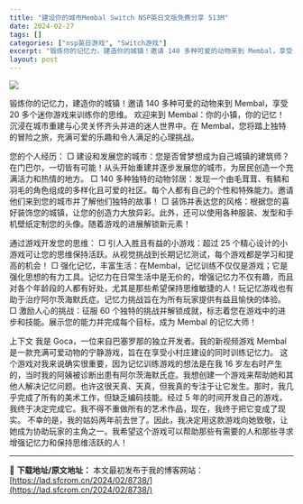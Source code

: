 ```yaml
---
title: "建设你的城市Membal Switch NSP英日文版免费分享 513M"
date: 2024-02-27
tags: []
categories: ["nsp英日游戏", "Switch游戏"]
excerpt: "锻炼你的记忆力，建造你的城镇！邀请 140 多种可爱的动物来到 Membal，享受 20 多个迷你游戏来训练你的思维。 欢迎来到 Membal：你的小镇，你的记忆！ 沉浸在城市重建与心灵关怀齐头并进的迷人世界中。在 Membal，您将踏上独特的冒险之旅，充满可爱的乐趣和令人满足的心理挑战。 您的个人&hellip;"
layout: post
---
```


<img class="aligncenter" src="https://img-eshop.cdn.nintendo.net/i/24432d92902f1756b485558c8ee420fbf1236c773902b2fb3e993f5ae888a5f1.jpg?w=1000" />

锻炼你的记忆力，建造你的城镇！邀请 140 多种可爱的动物来到 Membal，享受 20 多个迷你游戏来训练你的思维。
欢迎来到 Membal：你的小镇，你的记忆！
沉浸在城市重建与心灵关怀齐头并进的迷人世界中。在 Membal，您将踏上独特的冒险之旅，充满可爱的乐趣和令人满足的心理挑战。

您的个人经历：
□ 建设和发展您的城市：您是否曾梦想成为自己城镇的建筑师？在门巴尔，一切皆有可能！从头开始重建并逐步发展您的城市，为居民创造一个充满活力和热情的地方。
□ 140 多种独特的动物邻居：发现一个由毛茸茸、有鳞和羽毛的角色组成的多样化且可爱的社区。每个人都有自己的个性和特殊能力。邀请他们来到您的城市并了解他们独特的故事！
□ 装饰并表达您的风格：根据您的喜好装饰您的城镇，让您的创造力大放异彩。此外，还可以使用各种服装、发型和手机壁纸定制您的头像。随着游戏的进展解锁新元素！

通过游戏开发您的思维：
□ 引人入胜且有益的小游戏：超过 25 个精心设计的小游戏可让您的思维保持活跃。从视觉挑战到长期记忆测试，每个游戏都是学习和提高的机会！
□ 强化记忆，丰富生活：在Membal，记忆训练不仅仅是游戏；它是强化思想的有力工具。记忆力在日常生活中是无价的，增强记忆力不仅有趣，而且对各个年龄段的人都有好处，尤其是那些希望保持思维敏捷的人！玩记忆游戏也有助于治疗阿尔茨海默氏症。记忆力挑战旨在为所有玩家提供有益且愉快的体验。
□ 激励人心的挑战：征服 60 个独特的挑战并解锁成就，标志着您在游戏中的进步和技能。展示您的能力并完成每个目标，成为 Membal 的记忆大师！

上下文
我是 Goca，一位来自巴塞罗那的独立开发者。我的新视频游戏 Membal 是一款充满可爱动物的宁静游戏，旨在在享受小村庄建设的同时训练记忆力。
这个游戏对我来说确实很重要，因为记忆训练游戏的想法是在我 16 岁左右时产生的，当时我的阿姨被诊断出患有阿尔茨海默氏症。我想创建一个游戏来帮助她和其他人解决记忆问题。也许这很天真、天真，但我真的专注于让它发生。那时，我几乎完成了所有的美术工作，但缺乏编码技能。经过 5 年的时间开发自己的游戏，我终于决定完成它。我不得不重做所有的艺术作品，现在，我终于把它变成了现实。
不幸的是，我的姑妈两年前去世了。因此，我决定用这款游戏向她致敬，让她成为协助玩家的主角之一。我希望这个游戏可以帮助那些有需要的人和那些寻求增强记忆力和保持思维活跃的人！

---
📖 **下载地址/原文地址：** 本文最初发布于我的博客网站：[https://lad.sfcrom.cn/2024/02/8738/](https://lad.sfcrom.cn/2024/02/8738/)
